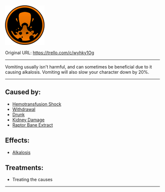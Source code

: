 ![tile015(2).png\|200](./Vomiting%20-%20Attachments/6718845db30472d958dd7aa5.png)

Original URL: https://trello.com/c/wyhky1Og

---

Vomiting usually isn't harmful, and can sometimes be beneficial due to it causing alkalosis. Vomiting will also slow your character down by 20%.

---

## Caused by:

- [Hemotransfusion Shock](../Blood/Hemotransfusion%20Shock.md)
- [Withdrawal](../Head_Brain/Withdrawal.md)
- [Drunk](../Head_Brain/Drunk.md)
- [Kidney Damage](../Torso/Kidney%20Damage.md)
- [Raptor Bane Extract](../Items/Raptor%20Bane%20Extract.md)

## Effects:

- [Alkalosis](../Blood/Alkalosis.md)

## Treatments:

- Treating the causes

---

